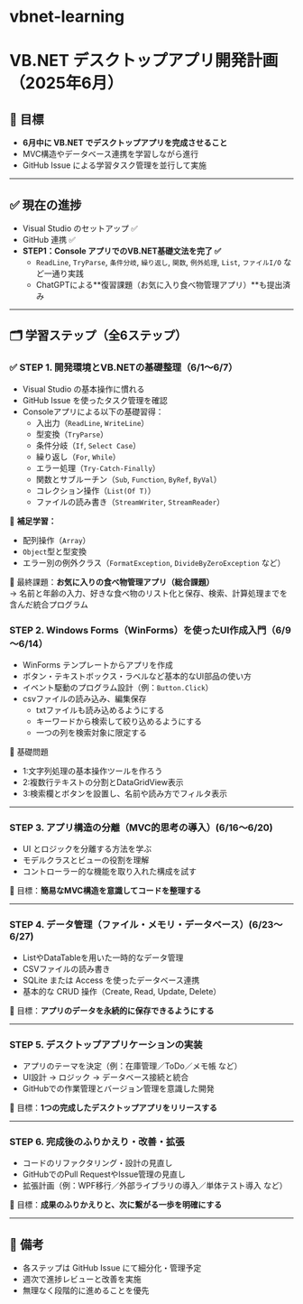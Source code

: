 # vbnet-learning
# VB.NET デスクトップアプリ開発計画（2025年6月）

## 🎯 目標

- **6月中に VB.NET でデスクトップアプリを完成させること**
- MVC構造やデータベース連携を学習しながら進行
- GitHub Issue による学習タスク管理を並行して実施

---

## ✅ 現在の進捗

- Visual Studio のセットアップ ✅
- GitHub 連携 ✅
- **STEP1：Console アプリでのVB.NET基礎文法を完了 ✅**
  - `ReadLine`, `TryParse`, `条件分岐`, `繰り返し`, `関数`, `例外処理`, `List`, `ファイルI/O` など一通り実践
  - ChatGPTによる**復習課題（お気に入り食べ物管理アプリ）**も提出済み

---

## 🗂 学習ステップ（全6ステップ）

### ✅ STEP 1. 開発環境とVB.NETの基礎整理（6/1～6/7）

- Visual Studio の基本操作に慣れる
- GitHub Issue を使ったタスク管理を確認
- Consoleアプリによる以下の基礎習得：
  - 入出力（`ReadLine`, `WriteLine`）
  - 型変換（`TryParse`）
  - 条件分岐（`If`, `Select Case`）
  - 繰り返し（`For`, `While`）
  - エラー処理（`Try-Catch-Finally`）
  - 関数とサブルーチン（`Sub`, `Function`, `ByRef`, `ByVal`）
  - コレクション操作（`List(Of T)`）
  - ファイルの読み書き（`StreamWriter`, `StreamReader`）

📘 **補足学習：**
- 配列操作（`Array`）
- `Object`型と型変換
- エラー別の例外クラス（`FormatException`, `DivideByZeroException` など）

🎯 最終課題：**お気に入りの食べ物管理アプリ（総合課題）**  
→ 名前と年齢の入力、好きな食べ物のリスト化と保存、検索、計算処理までを含んだ統合プログラム


### STEP 2. Windows Forms（WinForms）を使ったUI作成入門（6/9～6/14）

- WinForms テンプレートからアプリを作成
- ボタン・テキストボックス・ラベルなど基本的なUI部品の使い方
- イベント駆動のプログラム設計（例：`Button.Click`）
- csvファイルの読み込み、編集保存
	- txtファイルも読み込めるようにする
	- キーワードから検索して絞り込めるようにする
	- 一つの列を検索対象に限定する

🎯 基礎問題
- 1:文字列処理の基本操作ツールを作ろう
- 2:複数行テキストの分割とDataGridView表示
- 3:検索欄とボタンを設置し、名前や読み方でフィルタ表示


---

### STEP 3. アプリ構造の分離（MVC的思考の導入）(6/16～6/20)

- UI とロジックを分離する方法を学ぶ
- モデルクラスとビューの役割を理解
- コントローラー的な機能を取り入れた構成を試す

🎯 目標：**簡易なMVC構造を意識してコードを整理する**

---

### STEP 4. データ管理（ファイル・メモリ・データベース）(6/23～6/27)

- ListやDataTableを用いた一時的なデータ管理
- CSVファイルの読み書き
- SQLite または Access を使ったデータベース連携
- 基本的な CRUD 操作（Create, Read, Update, Delete）

🎯 目標：**アプリのデータを永続的に保存できるようにする**

---

### STEP 5. デスクトップアプリケーションの実装

- アプリのテーマを決定（例：在庫管理／ToDo／メモ帳 など）
- UI設計 → ロジック → データベース接続と統合
- GitHubでの作業管理とバージョン管理を意識した開発

🎯 目標：**1つの完成したデスクトップアプリをリリースする**

---

### STEP 6. 完成後のふりかえり・改善・拡張

- コードのリファクタリング・設計の見直し
- GitHubでのPull RequestやIssue管理の見直し
- 拡張計画（例：WPF移行／外部ライブラリの導入／単体テスト導入 など）

🎯 目標：**成果のふりかえりと、次に繋がる一歩を明確にする**

---

## 📌 備考

- 各ステップは GitHub Issue にて細分化・管理予定
- 週次で進捗レビューと改善を実施
- 無理なく段階的に進めることを優先
